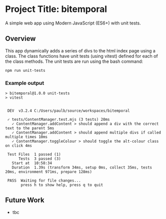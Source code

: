 # Project Title: bitemporal
A simple web app using Modern JavaScript (ES6+) with unit tests.

## Overview
This app dynamically adds a series of divs to the html index page using a class. The class functions have unit tests (using vitest) defined for each of the class methods. The unit tests are run using the bash command:

```
npm run unit-tests
```

### Example output 
```
> bitemporal@1.0.0 unit-tests
> vitest


 DEV  v3.2.4 C:/Users/paulb/source/workspaces/bitemporal

 ✓ tests/ContentManager.test.mjs (3 tests) 20ms
   ✓ ContentManager.addContent > should append a div with the correct text to the parent 5ms
   ✓ ContentManager.addContent > should append multiple divs if called multiple times 10ms
   ✓ ContentManager.toggleColour > should toggle the alt-colour class on click 4ms

 Test Files  1 passed (1)
      Tests  3 passed (3)
   Start at  10:58:34
   Duration  1.39s (transform 34ms, setup 0ms, collect 35ms, tests 20ms, environment 971ms, prepare 128ms)

 PASS  Waiting for file changes...
       press h to show help, press q to quit
```

## Future Work
* tbc
